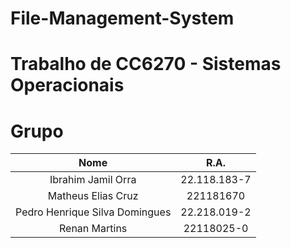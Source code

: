 # File-Management-System

# Trabalho de CC6270 - Sistemas Operacionais

# Grupo

|  Nome  |  R.A.  |
|  :---: |  :---: |
| Ibrahim Jamil Orra | 22.118.183-7 |
| Matheus Elias Cruz | 221181670 | 
| Pedro Henrique Silva Domingues  |  22.218.019-2  |
| Renan Martins | 22118025-0 |
